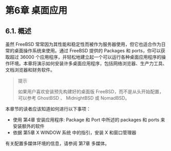 # 第6章 桌面应用

## 6.1. 概述

虽然 FreeBSD 常常因为其性能和稳定性而被作为服务器使用，但它也适合作为日常的桌面操作系统来使用。通过 FreeBSD 提供的 Packages 和 ports，你可以获取超过 36000 个应用程序，并轻松地建立起一个可以运行各种桌面应用程序的操作环境。本章将演示如何安装许多桌面应用程序，包括网络浏览器、生产力工具、文档浏览器和财务软件。

>提示
>
>如果用户喜欢安装预先构建好的桌面版 FreeBSD，而不是从头开始配置，可以参考 GhostBSD 、 MidnightBSD 或 NomadBSD。

本章节的读者应该知道如何进行以下事项：

- 使用 第4章 安装应用程序: Package 和 Port 中所述的 packages 和 ports 来安装额外的软件
- 依据 第5章 X WINDOW 系统 中的指引，安装 X 和窗口管理器

有关配置多媒体环境的信息，请参阅 第7章 多媒体。
